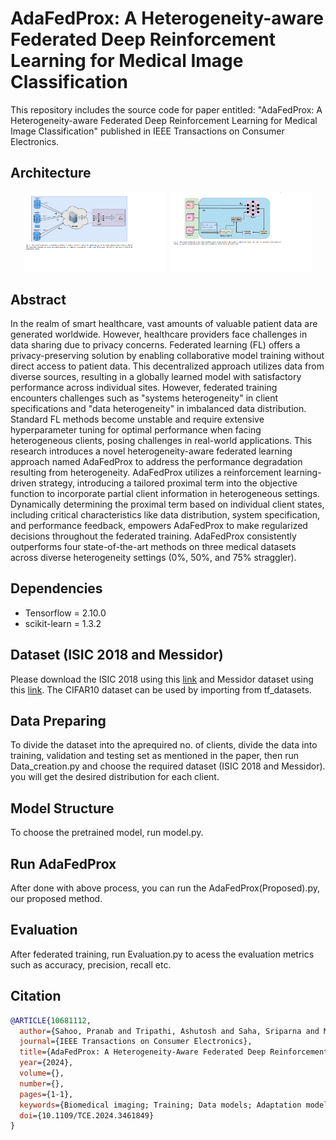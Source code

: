 # AdaFedProx: A Heterogeneity-aware Federated Deep Reinforcement Learning for Medical Image Classification
This repository includes the source code for paper entitled: "AdaFedProx: A Heterogeneity-aware Federated Deep Reinforcement Learning for Medical Image Classification" published in IEEE Transactions on Consumer Electronics.


## Architecture

<p align="center">
  <img src="archi1.png" alt="Architecture 1" width="45%" style="margin-right: 5px;">
  <img src="archi2.png" alt="Architecture 2" width="45%">
</p>





## Abstract

In the realm of smart healthcare, vast amounts of valuable patient data are generated worldwide. However, healthcare providers face challenges in data sharing due to privacy concerns. Federated learning (FL) offers a privacy-preserving solution by enabling collaborative model training without direct access to patient data. This decentralized approach utilizes data from diverse sources, resulting in a globally learned model with satisfactory performance across individual sites. However, federated training encounters challenges such as "systems heterogeneity" in client specifications and "data heterogeneity" in imbalanced data distribution. Standard FL methods become unstable and require extensive hyperparameter tuning for optimal performance when facing heterogeneous clients, posing challenges in real-world applications. This research introduces a novel heterogeneity-aware federated learning approach named AdaFedProx to address the performance degradation resulting from heterogeneity. AdaFedProx utilizes a reinforcement learning-driven strategy, introducing a tailored proximal term into the objective function to incorporate partial client information in heterogeneous settings. Dynamically determining the proximal term based on individual client states, including critical characteristics like data distribution, system specification, and performance feedback, empowers AdaFedProx to make regularized decisions throughout the federated training. AdaFedProx consistently outperforms four state-of-the-art methods on three medical datasets across diverse heterogeneity settings (0%, 50%, and 75% straggler).

## Dependencies
* Tensorflow = 2.10.0
* scikit-learn = 1.3.2
## Dataset (ISIC 2018 and Messidor)
Please download the ISIC 2018 using this  [link](https://challenge.isic-archive.com/data/#2018) and Messidor dataset using this [link](https://www.adcis.net/en/third-party/messidor/). The CIFAR10 dataset can be used by importing from tf_datasets.

## Data Preparing
To divide the dataset into the aprequired no. of clients, divide the data into training, validation and testing set as mentioned in the paper, then run Data_creation.py and choose the required dataset (ISIC 2018 and Messidor). you will get the desired distribution for each client.

## Model Structure
To choose the pretrained model, run model.py.

## Run AdaFedProx

After done with above process, you can run the AdaFedProx(Proposed).py, our proposed method.

## Evaluation
After federated training, run Evaluation.py to acess the evaluation metrics such as accuracy, precision, recall etc.

## Citation

```bibtex
@ARTICLE{10681112,
  author={Sahoo, Pranab and Tripathi, Ashutosh and Saha, Sriparna and Mondal, Samrat and Singh, Jyoti Prakash and Sharma, Bhisham},
  journal={IEEE Transactions on Consumer Electronics}, 
  title={AdaFedProx: A Heterogeneity-Aware Federated Deep Reinforcement Learning for Medical Image Classification}, 
  year={2024},
  volume={},
  number={},
  pages={1-1},
  keywords={Biomedical imaging; Training; Data models; Adaptation models; Servers; Medical services; Biological system modeling; Federated learning; medical image classification; heterogeneity; reinforcement learning},
  doi={10.1109/TCE.2024.3461849}
}

